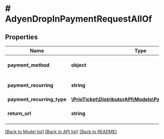 # # AdyenDropInPaymentRequestAllOf

## Properties

Name | Type | Description | Notes
------------ | ------------- | ------------- | -------------
**payment_method** | **object** | The paymentComponentData.paymentMethod from Drop-in. (Adyen Specific Field) | [optional]
**payment_recurring** | **string** | Whether the payment details are stored for recurring payments. | [optional] [default to 'false']
**payment_recurring_type** | [**\PrioTicket\DistributorAPI\Models\PaymentRecurringType**](PaymentRecurringType.md) |  | [optional]
**return_url** | **string** | In case of a redirection, this is the URL to where your shopper should be redirected back to after they complete the payment. | [optional]

[[Back to Model list]](../../README.md#models) [[Back to API list]](../../README.md#endpoints) [[Back to README]](../../README.md)
